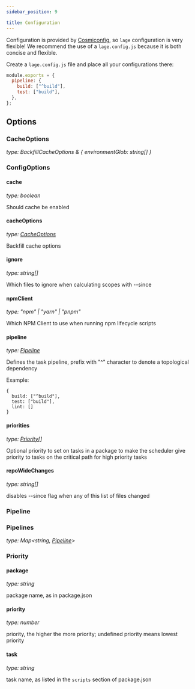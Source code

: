 ```yaml
---
sidebar_position: 9

title: Configuration
---
```


Configuration is provided by [Cosmiconfig](https://www.npmjs.com/package/cosmiconfig), so `lage` configuration is very flexible! We recommend the use of a `lage.config.js` because it is both concise and flexible.

Create a `lage.config.js` file and place all your configurations there:

```js
module.exports = {
  pipeline: {
    build: ["^build"],
    test: ["build"],
  },
};
```

## Options

### CacheOptions

_type: BackfillCacheOptions & { environmentGlob: string[] }_

### ConfigOptions

#### cache

_type: boolean_

Should cache be enabled

#### cacheOptions

_type: [CacheOptions](#CacheOptions)_

Backfill cache options

#### ignore

_type: string[]_

Which files to ignore when calculating scopes with --since

#### npmClient

_type: "npm" | "yarn" | "pnpm"_

Which NPM Client to use when running npm lifecycle scripts

#### pipeline

_type: [Pipeline](#Pipeline)_

Defines the task pipeline, prefix with "^" character to denote a topological dependency

Example:

```
{
  build: ["^build"],
  test: ["build"],
  lint: []
}
```

#### priorities

_type: [Priority](#Priority)[]_

Optional priority to set on tasks in a package to make the scheduler give priority to tasks on the critical path for high priority tasks

#### repoWideChanges

_type: string[]_

disables --since flag when any of this list of files changed

### Pipeline

### Pipelines

_type: Map<string, [Pipeline](#Pipeline)>_

### Priority

#### package

_type: string_

package name, as in package.json

#### priority

_type: number_

priority, the higher the more priority; undefined priority means lowest priority

#### task

_type: string_

task name, as listed in the `scripts` section of package.json
